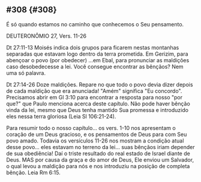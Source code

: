 ## #308 {#308}

É só quando estamos no caminho que conhecemos o Seu pensamento.

DEUTERONÔMIO 27, Vers. 11-26

Dt 27:11-13 Moisés indica dois grupos para ficarem nestas montanhas separadas que estavam logo dentro da terra prometida. Em Gerizim, para abençoar o povo (por obedecer) ...em Ebal, para pronunciar as maldições caso desobedecesse a lei. Você consegue encontrar as bênçãos? Nem uma só palavra.

Dt 27:14-26 Doze maldições. Repare no que todo o povo devia dizer depois de cada maldição que era anunciada! &quot;Amém&quot; significa &quot;Eu concordo&quot;. Precisamos abrir em Gl 3:10 para encontrar a resposta para nosso &quot;por que?&quot; que Paulo menciona acerca deste capítulo. Não pode haver bênção vinda da lei, mesmo que Deus tenha mantido Sua promessa e introduzido eles nessa terra gloriosa (Leia Sl 106:21-24).

Para resumir todo o nosso capítulo... os vers. 1-10 nos apresentam o coração de um Deus gracioso, e os pensamentos de Deus para com Seu povo amado. Todavia os versículos 11-26 nos mostram a condição atual desse povo... eles estavam no terreno da lei... suas bênçãos iriam depender de sua obediência! Daí o triste resultado do real estado de Israel diante de Deus. MAS por causa da graça e do amor de Deus, Ele enviou um Salvador, o qual levou a maldição para nós e nos introduziu na posição de completa bênção. Leia Rm 6:15.